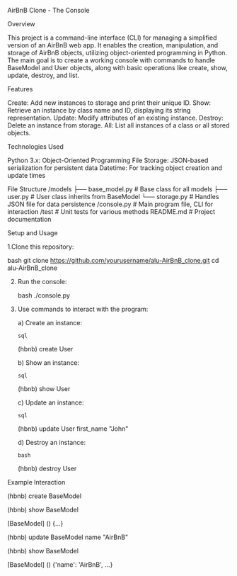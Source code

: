 

AirBnB Clone - The Console

Overview


This project is a command-line interface (CLI) for managing a simplified version of an AirBnB web app. It enables the creation, manipulation, and storage of AirBnB objects, utilizing object-oriented programming in Python. The main goal is to create a working console with commands to handle BaseModel and User objects, along with basic operations like create, show, update, destroy, and list.

Features

Create: Add new instances to storage and print their unique ID.
Show: Retrieve an instance by class name and ID, displaying its string representation.
Update: Modify attributes of an existing instance.
Destroy: Delete an instance from storage.
All: List all instances of a class or all stored objects.


Technologies Used


Python 3.x: Object-Oriented Programming
File Storage: JSON-based serialization for persistent data
Datetime: For tracking object creation and update times

File Structure
/models
    ├── base_model.py         # Base class for all models
    ├── user.py              # User class inherits from BaseModel
    └── storage.py           # Handles JSON file for data persistence
/console.py                  # Main program file, CLI for interaction
/test                        # Unit tests for various methods
README.md                   # Project documentation


Setup and Usage


1.Clone this repository:

  bash
  git clone https://github.com/yourusername/alu-AirBnB_clone.git
  cd alu-AirBnB_clone
  
2. Run the console:
   
    bash
   ./console.py

4. Use commands to interact with the program:

   a) Create an instance:
   
       sql
      (hbnb) create User

   b) Show an instance:
   
       sql
      (hbnb) show User <id>

   c) Update an instance:
   
       sql
      (hbnb) update User <id> first_name "John"

   d) Destroy an instance:
   
       bash
      (hbnb) destroy User <id>


      

Example Interaction

(hbnb) create BaseModel

<generated-id>
  
(hbnb) show BaseModel <generated-id>

[BaseModel] (<generated-id>) {...}

(hbnb) update BaseModel <generated-id> name "AirBnB"

(hbnb) show BaseModel <generated-id>

[BaseModel] (<generated-id>) {'name': 'AirBnB', ...}


